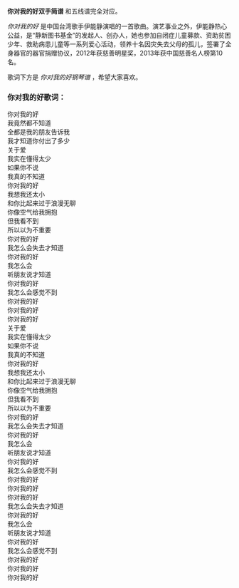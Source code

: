 

**你对我的好双手简谱** 和五线谱完全对应。

_你对我的好_
是中国台湾歌手伊能静演唱的一首歌曲。演艺事业之外，伊能静热心公益，是“静新图书基金”的发起人、创办人，她也参加自闭症儿童募款、资助贫困少年、救助病患儿童等一系列爱心活动，领养十名因灾失去父母的孤儿，签署了全身器官的器官捐赠协议，2012年获慈善明星奖，2013年获中国慈善名人榜第10名。

歌词下方是 _你对我的好钢琴谱_ ，希望大家喜欢。

### 你对我的好歌词：

你对我的好  
我竟然都不知道  
全都是我的朋友告诉我  
我才知道你付出了多少  
关于爱  
我实在懂得太少  
如果你不说  
我真的不知道  
你对我的好  
我想我还太小  
和你比起来过于浪漫无聊  
你像空气给我拥抱  
但我看不到  
所以以为不重要  
你对我的好  
我怎么会失去才知道  
你对我的好  
我怎么会  
听朋友说才知道  
你对我的好  
我怎么会感觉不到  
你对我的好  
你对我的好  
你对我的好  
关于爱  
我实在懂得太少  
如果你不说  
我真的不知道  
你对我的好  
我想我还太小  
和你比起来过于浪漫无聊  
你像空气给我拥抱  
但我看不到  
所以以为不重要  
你对我的好  
我怎么会失去才知道  
你对我的好  
我怎么会  
听朋友说才知道  
你对我的好  
我怎么会感觉不到  
你对我的好  
你对我的好  
你对我的好  
我怎么会失去才知道  
你对我的好  
我怎么会  
听朋友说才知道  
你对我的好  
我怎么会感觉不到  
你对我的好  
你对我的好  
你对我的好


